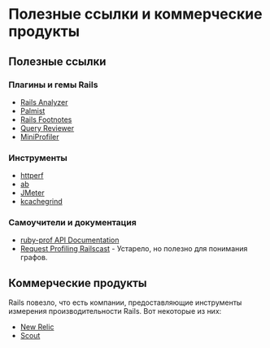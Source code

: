 # Полезные ссылки и коммерческие продукты

Полезные ссылки
---------------

### Плагины и гемы Rails

* [Rails Analyzer](http://rails-analyzer.rubyforge.org)
* [Palmist](http://www.flyingmachinestudios.com/programming/announcing-palmist)
* [Rails Footnotes](https://github.com/josevalim/rails-footnotes/tree/master)
* [Query Reviewer](https://github.com/dsboulder/query_reviewer/tree/master)
* [MiniProfiler](http://www.miniprofiler.com)

### Инструменты

* [httperf](http://www.hpl.hp.com/research/linux/httperf/)
* [ab](http://httpd.apache.org/docs/2.2/programs/ab.html)
* [JMeter](http://jakarta.apache.org/jmeter/)
* [kcachegrind](http://kcachegrind.sourceforge.net/html/Home.html)

### Самоучители и документация

* [ruby-prof API Documentation](http://ruby-prof.rubyforge.org)
* [Request Profiling Railscast](http://railscasts.com/episodes/98-request-profiling) - Устарело, но полезно для понимания графов.

Коммерческие продукты
---------------------

Rails повезло, что есть компании, предоставляющие инструменты измерения производительности Rails. Вот некоторые из них:

* [New Relic](http://www.newrelic.com)
* [Scout](http://scoutapp.com)
